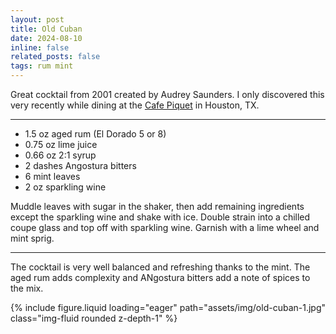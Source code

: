 ```yaml
---
layout: post
title: Old Cuban
date: 2024-08-10
inline: false
related_posts: false
tags: rum mint
---
```


Great cocktail from 2001 created by Audrey Saunders. I only discovered this very recently while dining at the [Cafe Piquet](https://www.cafepiquet.net/) in Houston, TX.

---

* 1.5 oz aged rum (El Dorado 5 or 8)
* 0.75 oz lime juice
* 0.66 oz 2:1 syrup
* 2 dashes Angostura bitters
* 6 mint leaves
* 2 oz sparkling wine

Muddle leaves with sugar in the shaker, then add remaining ingredients except the sparkling wine and shake with ice. Double strain into a chilled coupe glass and top off with sparkling wine. Garnish with a lime wheel and mint sprig.

---

The cocktail is very well balanced and refreshing thanks to the mint. The aged rum adds complexity and ANgostura bitters add a note of spices to the mix.

{% include figure.liquid loading="eager" path="assets/img/old-cuban-1.jpg" class="img-fluid rounded z-depth-1" %}